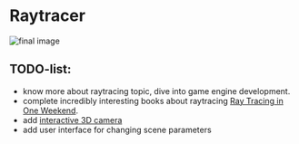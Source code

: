 # Raytracer

![final image](images/scene_spp7500.png)

## TODO-list:
- know more about raytracing topic, dive into game engine development.
- complete incredibly interesting books about raytracing [Ray Tracing in One Weekend](https://raytracing.github.io/).
- add [interactive 3D camera](https://www.youtube.com/watch?v=lXlXqUEEJ94)
- add user interface for changing scene parameters